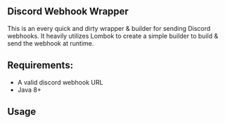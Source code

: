## Discord Webhook Wrapper
This is an every quick and dirty wrapper & builder for sending Discord webhooks. It heavily utilizes Lombok to create a simple builder to build & send the webhook at runtime.

## Requirements:
- A valid discord webhook URL
- Java 8+

## Usage

